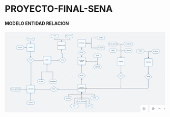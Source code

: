 # PROYECTO-FINAL-SENA
#### MODELO ENTIDAD RELACION
![modelo_entidad_relacion](/Diagrama_Entidad_Relacion_SENA.png)
